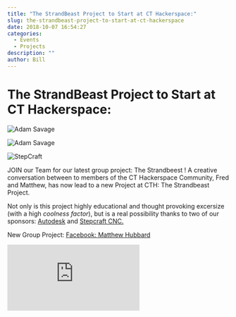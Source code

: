 ```yaml
---
title: "The StrandBeast Project to Start at CT Hackerspace:"
slug: the-strandbeast-project-to-start-at-ct-hackerspace
date: 2018-10-07 16:54:27
categories:
  - Events
  - Projects
description: ""
author: Bill
---
```


# The StrandBeast Project to Start at CT Hackerspace:

![Adam Savage](/uploads/2018/10/adamsavage-3daybuild-pod.jpg)

![Adam Savage](/uploads/2018/10/autodesk-logo.png)

![StepCraft](/uploads/2017/10/StepCraft-image-10-2017-150x150.jpeg)

JOIN our Team for our latest group project: The Strandbeest ! A creative conversation between to members of the CT Hackerspace Community, Fred and Matthew, has now lead to a new Project at CTH: The Strandbeast Project.

Not only is this project highly educational and thought provoking excersize (with a high _coolness factor_), but is a real possibility thanks to two of our sponsors: [Autodesk](https://www.autodesk.com/) and [Stepcraft CNC.](https://www.stepcraft.us/)

New Group Project: [Facebook: Matthew Hubbard](https://www.facebook.com/matthew.hubbard.77398/videos/10213169183368059/)

![Photo](https://www.facebook.com/photo.php?fbid=10214769307204357&set=p.10214769307204357&type=3&theater&ifg=1)
